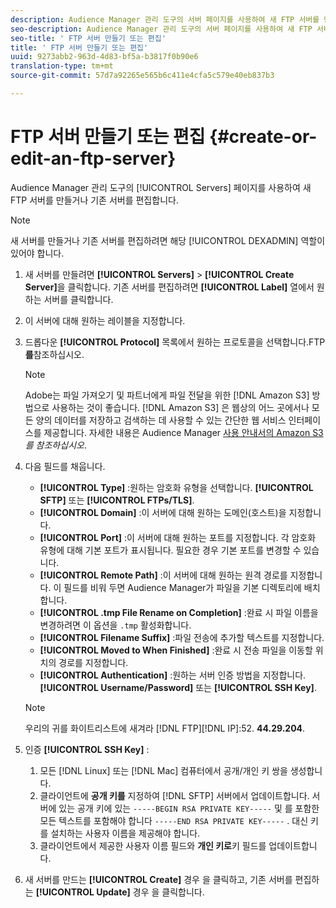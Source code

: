 ```yaml
---
description: Audience Manager 관리 도구의 서버 페이지를 사용하여 새 FTP 서버를 만들거나 기존 서버를 편집합니다.
seo-description: Audience Manager 관리 도구의 서버 페이지를 사용하여 새 FTP 서버를 만들거나 기존 서버를 편집합니다.
seo-title: ' FTP 서버 만들기 또는 편집'
title: ' FTP 서버 만들기 또는 편집'
uuid: 9273abb2-963d-4d83-bf5a-b3817f0b90e6
translation-type: tm+mt
source-git-commit: 57d7a92265e565b6c411e4cfa5c579e40eb837b3

---
```



# FTP 서버 만들기 또는 편집 {#create-or-edit-an-ftp-server}

Audience Manager 관리 도구의 [!UICONTROL Servers] 페이지를 사용하여 새 FTP 서버를 만들거나 기존 서버를 편집합니다.

>[!NOTE]
>
>새 서버를 만들거나 기존 서버를 편집하려면 해당 [!UICONTROL DEXADMIN] 역할이 있어야 합니다.

1. 새 서버를 만들려면 **[!UICONTROL Servers]** &gt; **[!UICONTROL Create Server]**&#x200B;을 클릭합니다. 기존 서버를 편집하려면 **[!UICONTROL Label]** 열에서 원하는 서버를 클릭합니다.
1. 이 서버에 대해 원하는 레이블을 지정합니다.
1. 드롭다운 **[!UICONTROL Protocol]** 목록에서 원하는 프로토콜을 선택합니다.FTP **를**&#x200B;참조하십시오.

   >[!NOTE]
   >
   >Adobe는 파일 가져오기 및 파트너에게 파일 전달을 위한 [!DNL Amazon S3] 방법으로 사용하는 것이 좋습니다. [!DNL Amazon S3] 은 웹상의 어느 곳에서나 모든 양의 데이터를 저장하고 검색하는 데 사용할 수 있는 간단한 웹 서비스 인터페이스를 제공합니다. 자세한 내용은 Audience Manager [사용 안내서의 Amazon S3](https://docs.adobe.com/content/help/en/audience-manager/user-guide/reference/amazon-s3.html) *를 참조하십시오*.

1. 다음 필드를 채웁니다.

   * **[!UICONTROL Type]** :원하는 암호화 유형을 선택합니다. **[!UICONTROL SFTP]** 또는 **[!UICONTROL FTPs/TLS]**.
   * **[!UICONTROL Domain]** :이 서버에 대해 원하는 도메인(호스트)을 지정합니다.
   * **[!UICONTROL Port]** :이 서버에 대해 원하는 포트를 지정합니다. 각 암호화 유형에 대해 기본 포트가 표시됩니다. 필요한 경우 기본 포트를 변경할 수 있습니다.
   * **[!UICONTROL Remote Path]** :이 서버에 대해 원하는 원격 경로를 지정합니다. 이 필드를 비워 두면 Audience Manager가 파일을 기본 디렉토리에 배치합니다.
   * **[!UICONTROL .tmp File Rename on Completion]** :완료 시 파일 이름을 변경하려면 이 옵션을 `.tmp` 활성화합니다.
   * **[!UICONTROL Filename Suffix]** :파일 전송에 추가할 텍스트를 지정합니다.
   * **[!UICONTROL Moved to When Finished]** :완료 시 전송 파일을 이동할 위치의 경로를 지정합니다.
   * **[!UICONTROL Authentication]** :원하는 서버 인증 방법을 지정합니다. **[!UICONTROL Username/Password]** 또는 **[!UICONTROL SSH Key]**.
   >[!NOTE]
   >
   >우리의 귀를 화이트리스트에 새겨라 [!DNL FTP][!DNL IP]:52. **44.29.204**.

1. 인증 **[!UICONTROL SSH Key]** :
   1. 모든 [!DNL Linux] 또는 [!DNL Mac] 컴퓨터에서 공개/개인 키 쌍을 생성합니다.
   1. 클라이언트에 **공개 키를** 지정하여 [!DNL SFTP] 서버에서 업데이트합니다. 서버에 있는 공개 키에 있는 `-----BEGIN RSA PRIVATE KEY-----` 및 를 포함한 모든 텍스트를 포함해야 합니다 `-----END RSA PRIVATE KEY-----` . 대신 키를 설치하는 사용자 이름을 제공해야 합니다.
   1. 클라이언트에서 제공한 사용자 이름 필드와 **개인 키로**&#x200B;키 필드를 업데이트합니다.
1. 새 서버를 만드는 **[!UICONTROL Create]** 경우 을 클릭하고, 기존 서버를 편집하는 **[!UICONTROL Update]** 경우 을 클릭합니다.

